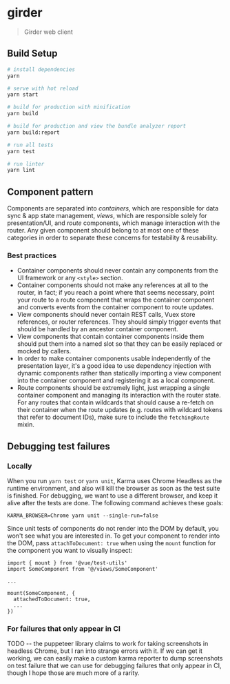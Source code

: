 # girder

> Girder web client

## Build Setup

``` bash
# install dependencies
yarn

# serve with hot reload
yarn start

# build for production with minification
yarn build

# build for production and view the bundle analyzer report
yarn build:report

# run all tests
yarn test

# run linter
yarn lint
```

## Component pattern

Components are separated into *containers*, which are responsible for data sync & app state management,
*views*, which are responsible solely for presentation/UI, and *route* components, which manage interaction with
the router. Any given component should belong to at most one of these categories
in order to separate these concerns for testability & reusability.


### Best practices

* Container components should never contain any components from the UI framework or any `<style>`
section.
* Container components should not make any references at
all to the router, in fact; if you reach a point where that seems necessary, point your route to
a route component that wraps the container component and converts events from the container component
to route updates.
* View components should never contain REST calls, Vuex store references, or router references. They
should simply trigger events that should be handled by an ancestor container component.
* View components that contain container components inside them should put them into a named slot
so that they can be easily replaced or mocked by callers.
* In order to make container components usable independently of the presentation layer, it's a good idea to
use dependency injection with dynamic components rather than statically importing a view component
into the container component and registering it as a local component.
* Route components should be extremely light, just wrapping a single container component and managing
its interaction with the router state. For any routes that contain wildcards that should cause a
re-fetch on their container when the route updates (e.g. routes with wildcard tokens that refer to
document IDs), make sure to include the `fetchingRoute` mixin.

## Debugging test failures

### Locally

When you run `yarn test` or `yarn unit`, Karma uses Chrome Headless as the runtime environment,
and also will kill the browser as soon as the test suite is finished. For debugging, we want to
use a different browser, and keep it alive after the tests are done. The following command achieves
these goals:

    KARMA_BROWSER=Chrome yarn unit --single-run=false

Since unit tests of components do not render into the DOM by default, you won't see what you are
interested in. To get your component to render into the DOM, pass `attachToDocument: true` when using
the `mount` function for the component you want to visually inspect:

```
import { mount } from '@vue/test-utils'
import SomeComponent from '@/views/SomeComponent'

...

mount(SomeComponent, {
  attachedToDocument: true,
  ...
})
```

### For failures that only appear in CI

TODO -- the puppeteer library claims to work for taking screenshots in headless Chrome, but I ran into strange
errors with it. If we can get it working, we can easily make a custom karma reporter to dump
screenshots on test failure that we can use for debugging failures that only appear in CI, though I hope
those are much more of a rarity.

